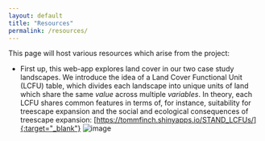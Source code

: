 ```yaml
---
layout: default
title: "Resources"
permalink: /resources/
---
```


This page will host various resources which arise from the project:
* First up, this web-app explores land cover in our two case study landscapes. We introduce the idea of a Land Cover Functional Unit (LCFU) table, which divides each landscape into unique units of land which share the same *value* across multiple *variables*. In theory, each LCFU shares common features in terms of, for instance, suitability for treescape expansion and the social and ecological consequences of treescape expansion: [https://tommfinch.shinyapps.io/STAND_LCFUs/]{:target="_blank"} 
![image](https://user-images.githubusercontent.com/14315792/197532589-c1209e54-0239-4c53-94e5-052666dac316.png)
